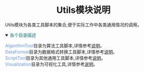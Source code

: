 # <div align="center">Utils模块说明</div>

Utils模块为各类工具脚本的集合,便于实际工作中各类通用情况的调用。

<details open>
<summary><b><font color=CadetBlue >各个目录描述</font></b></summary>

<font color=CornflowerBlue>AlgorithmTool</font>目录为算法工具脚本,详情参考<a href='./AlgorithmTool/README.md'>说明</a>。  
<font color=CornflowerBlue>DataFormat</font>目录为数据格式转换工具脚本,详情参考<a href='./DataFormat/README.md'>说明</a>。  
<font color=CornflowerBlue>ScriptTool</font>目录为其他通用工具脚本,详情参考<a href='./ScriptTool/README.md'>说明</a>。  
<font color=CornflowerBlue>Visualization</font>目录为可视化工具,详情参考<a href='./Visualization/README.md'>说明</a>。  
</details>